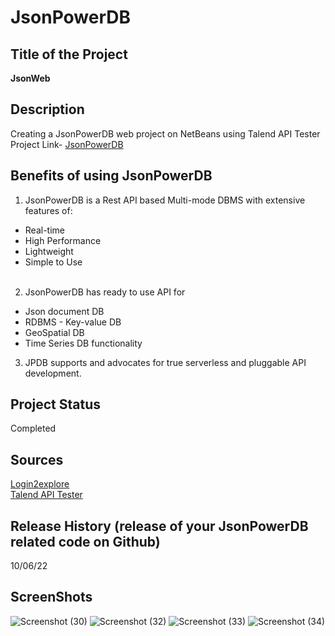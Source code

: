 # JsonPowerDB
## Title of the Project<br/> 
**JsonWeb**<br/>

## Description<br/>
Creating a JsonPowerDB web project on NetBeans using Talend API Tester <br/>
Project Link- [JsonPowerDB](https://github.com/Abhisri9452/JsonPowerDB/commit/7af179439003cedc44f13db12624b4c9614e374d)
## Benefits of using JsonPowerDB<br/>
1. JsonPowerDB is a Rest API based Multi-mode DBMS with extensive features of: </br>
- Real-time
- High Performance 
- Lightweight  
- Simple to Use<br/><br/>

2. JsonPowerDB has ready to use API for 
- Json document DB 
- RDBMS - Key-value DB 
- GeoSpatial DB 
- Time Series DB functionality <br/> 
3. JPDB supports and advocates for true serverless and pluggable API development.
## Project Status<br/>
Completed
## Sources<br/>
[Login2explore](learn.login2explore.com/ )<br/>
[Talend API Tester](https://chrome.google.com/webstore/detail/talend-api-tester-free-ed/aejoelaoggembcahagimdiliamlcdmfm?hl=en)

## Release History (release of your JsonPowerDB related code on Github)<br/>
10/06/22
## ScreenShots
![Screenshot (30)](https://user-images.githubusercontent.com/77166179/178140965-b4451122-34c0-4a07-9bb3-8e203c6631c2.png)
![Screenshot (32)](https://user-images.githubusercontent.com/77166179/178140997-f572983d-b55e-44c8-9a24-e6501ca4b448.png)
![Screenshot (33)](https://user-images.githubusercontent.com/77166179/178141020-17bc5519-5256-4e51-9591-2cf7d569a315.png)
![Screenshot (34)](https://user-images.githubusercontent.com/77166179/178141036-899df58a-be04-42e4-8699-64c9834207aa.png)

